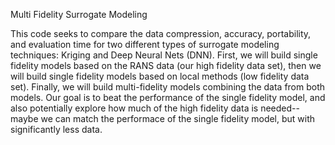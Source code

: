 Multi Fidelity Surrogate Modeling

This code seeks to compare the data compression, accuracy, portability, and evaluation time for two different types of surrogate modeling techniques: Kriging and Deep Neural Nets (DNN). First, we will build single fidelity models based on the RANS data (our high fidelity data set), then we will build single fidelity models based on local methods (low fidelity data set). Finally, we will build multi-fidelity models combining the data from both models. Our goal is to beat the performance of the single fidelity model, and also potentially explore how much of the high fidelity data is needed--maybe we can match the performace of the single fidelity model, but with significantly less data.
